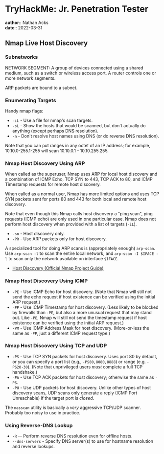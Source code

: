 # TryHackMe: Jr. Penetration Tester

**author**:: Nathan Acks  
**date**:: 2022-03-31

## Nmap Live Host Discovery

### Subnetworks

NETWORK SEGMENT: A group of devices connected using a shared medium, such as a switch or wireless access port. A router controls one or more network segments.

ARP packets are bound to a subnet.

### Enumerating Targets

Handy nmap flags:

* `-iL` - Use a file for nmap's scan targets.
* `-sL` - Show the hosts that would be scanned, but don't actually do anything (except perhaps DNS resolution).
* `-n` - Don't resolve host names using DNS (or do reverse DNS resolution).

Note that you can put ranges in any octet of an IP address; for example, 10.10.0-255.1-255 will scan 10.10.0.1 - 10.10.255.255.

### Nmap Host Discovery Using ARP

When called as the superuser, Nmap uses ARP for local host discovery and a combination of ICMP Echo, TCP SYN to 443, TCP ACK to 80, and ICMP Timestamp requests for remote host discovery.

When called as a normal user, Nmap has more limited options and uses TCP SYN packets sent for ports 80 and 443 for both local and remote host discovery.

Note that even though this Nmap calls host discovery a "ping scan", ping requests (ICMP echo) are only used in one particular case. Nmap does not perform host discovery when provided with a list of targets (`-iL`).

* `-sn` - Host discovery only.
* `-PR` - Use ARP packets only for host discovery.

A specialized tool for doing ARP scans is (appropriately enough) `arp-scan`. Use `arp-scan -l` to scan the entire local network, and `arp-scan -I $IFACE -l` to scan only the network available on interface `$IFACE`.

* [Host Discovery (Official Nmap Project Guide)](https://nmap.org/book/man-host-discovery.html)

### Nmap Host Discovery Using ICMP

* `-PE` - Use ICMP Echo for host discovery. (Note that Nmap will still not send the echo request if host existence can be verified using the initial ARP request.)
* `-PP` - Use ICMP Timestamp for host discovery. (Less likely to be blocked by firewalls than `-PE`, but also a more unusual request that may stand out. Like `-PE`, Nmap will still not send the timestamp request if host existence can be verified using the initial ARP request.)
* `-PM` - Use ICMP Address Mask for host discovery. (More-or-less the same as `-PP`, just a different ICMP request type.)

### Nmap Host Discovery Using TCP and UDP

* `-PS` - Use TCP SYN packets for host discovery. Uses port 80 by default, or you can specify a port list (e.g., `-PS80,8080,8888`) or range (e.g. `-PS20-30`). (Note that unprivileged users *must* complete a full TCP handshake.)
* `-PA` - Use TCP ACK packets for host discovery; otherwise the same as `-PS`.
* `-PU` - Use UDP packets for host discovery. Unlike other types of host discovery scans, UDP scans only generate a reply (ICMP Port Unreachable) if the target port is *closed*.

The `masscan` utility is basically a *very* aggressive TCP/UDP scanner. Probably too noisy to use in practice.

### Using Reverse-DNS Lookup

* `-R` -- Perform reverse DNS resolution even for offline hosts.
* `--dns-servers` - Specify DNS server(s) to use for hostname resolution and reverse lookups.
